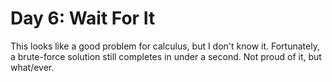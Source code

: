 ﻿# Day 6: Wait For It

This looks like a good problem for calculus, but I don't know it.
Fortunately, a brute-force solution still completes in under a second.
Not proud of it, but what/ever.